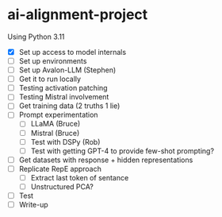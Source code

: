 # ai-alignment-project

Using Python 3.11

- [x] Set up access to model internals
- [ ]  Set up environments
- [ ]  Set up Avalon-LLM (Stephen)
  - [ ] Get it to run locally
  - [ ] Testing activation patching
  - [ ] Testing Mistral involvement
 - [ ]  Get training data (2 truths 1 lie)
  - [ ] Prompt experimentation
    - [ ] LLaMA (Bruce)
    - [ ] Mistral (Bruce)
    - [ ] Test with DSPy (Rob)
    - [ ] Test with getting GPT-4 to provide few-shot prompting?
  - [ ] Get datasets with response + hidden representations
- [ ] Replicate RepE approach
  - [ ] Extract last token of sentance
  - [ ] Unstructured PCA?
- [ ] Test
- [ ] Write-up
